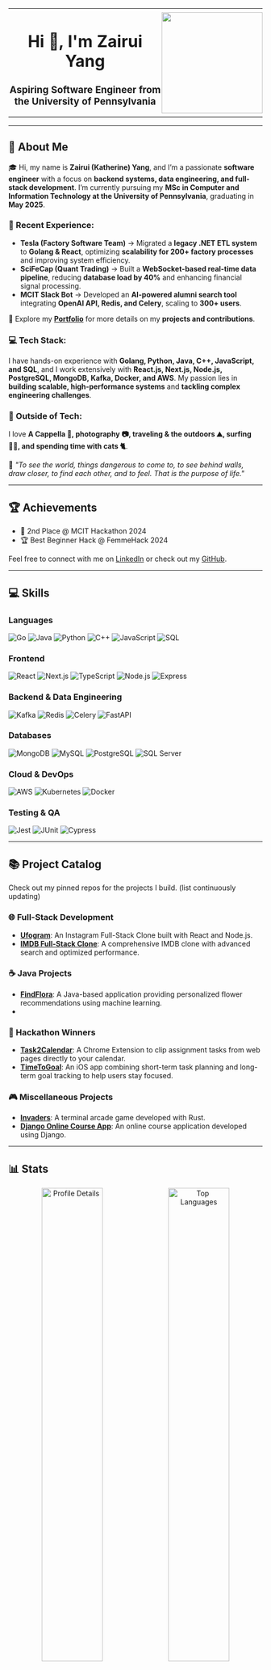 <table style="border: none; border-collapse: collapse;">
  <tr style="border: none;">
    <td style="border: none; padding: 0;">
      <h1 align="center">Hi 👋, I'm Zairui Yang</h1>
      <h3 align="center">Aspiring Software Engineer from the University of Pennsylvania</h3>
    </td>
    <td style="border: none; padding: 0;">
      <img src="https://media.giphy.com/media/Wj7lNjMNDxSmc/giphy.gif" width="200" />
    </td>
  </tr>
</table>

<p align="left"> 
  <a href="https://github.com/ryo-ma/github-profile-trophy">
<!--     <img src="https://github-profile-trophy.vercel.app/?username=zairuiy-coding" alt="zairuiy-coding" /> -->
  </a> 
</p>

---
## 🚀 About Me

🎓 Hi, my name is **Zairui (Katherine) Yang**, and I’m a passionate **software engineer** with a focus on **backend systems, data engineering, and full-stack development**. I’m currently pursuing my **MSc in Computer and Information Technology at the University of Pennsylvania**, graduating in **May 2025**.

### 💼 Recent Experience:
- **Tesla (Factory Software Team)** → Migrated a **legacy .NET ETL system** to **Golang & React**, optimizing **scalability for 200+ factory processes** and improving system efficiency.
- **SciFeCap (Quant Trading)** → Built a **WebSocket-based real-time data pipeline**, reducing **database load by 40%** and enhancing financial signal processing.
- **MCIT Slack Bot** → Developed an **AI-powered alumni search tool** integrating **OpenAI API, Redis, and Celery**, scaling to **300+ users**.

🔗 Explore my **[Portfolio](https://zairuiy-coding.github.io)** for more details on my **projects and contributions**.  

### 💻 Tech Stack:
I have hands-on experience with **Golang, Python, Java, C++, JavaScript, and SQL**, and I work extensively with **React.js, Next.js, Node.js, PostgreSQL, MongoDB, Kafka, Docker, and AWS**. My passion lies in **building scalable, high-performance systems** and **tackling complex engineering challenges**.

### 🎵 Outside of Tech:
I love **A Cappella 🎤, photography 📷, traveling & the outdoors ⛰️, surfing 🏄‍♀️, and spending time with cats 🐈**.  

🌊 *"To see the world, things dangerous to come to, to see behind walls, draw closer, to find each other, and to feel. That is the purpose of life."*

---

## 🏆 Achievements

- 🥇 2nd Place @ MCIT Hackathon 2024
- 🏆 Best Beginner Hack @ FemmeHack 2024

Feel free to connect with me on [LinkedIn](https://www.linkedin.com/in/zairui-yang) or check out my [GitHub](https://github.com/zairuiy-coding).

---

## 💻 Skills

### Languages
<p align="left"> 
  <img src="https://img.shields.io/badge/Go-00ADD8?logo=Go&logoColor=white&style=for-the-badge" alt="Go" /> 
  <img src="https://img.shields.io/badge/Java-007396?style=for-the-badge&logo=java&logoColor=white" alt="Java" /> 
  <img src="https://img.shields.io/badge/Python-3776AB?style=for-the-badge&logo=python&logoColor=white" alt="Python" /> 
  <img src="https://img.shields.io/badge/C++-00599C?style=for-the-badge&logo=cplusplus&logoColor=white" alt="C++" /> 
  <img src="https://img.shields.io/badge/JavaScript-F7DF1E?style=for-the-badge&logo=javascript&logoColor=black" alt="JavaScript" /> 
  <img src="https://img.shields.io/badge/SQL-4479A1?style=for-the-badge&logo=sql&logoColor=white" alt="SQL" />
</p>

### Frontend
<p align="left"> 
  <img src="https://img.shields.io/badge/React-61DAFB?style=for-the-badge&logo=react&logoColor=black" alt="React" /> 
  <img src="https://img.shields.io/badge/Next.js-000000?style=for-the-badge&logo=nextdotjs&logoColor=white" alt="Next.js" />
  <img src="https://img.shields.io/badge/TypeScript-007ACC?style=for-the-badge&logo=typescript&logoColor=white" alt="TypeScript" />
  <img src="https://img.shields.io/badge/Node.js-339933?style=for-the-badge&logo=nodedotjs&logoColor=white" alt="Node.js" /> 
  <img src="https://img.shields.io/badge/Express-000000?style=for-the-badge&logo=express&logoColor=white" alt="Express" /> 
</p>

### Backend & Data Engineering
<p align="left"> 
  <img src="https://img.shields.io/badge/Kafka-231F20?style=for-the-badge&logo=apachekafka&logoColor=white" alt="Kafka" />
  <img src="https://img.shields.io/badge/Redis-DC382D?style=for-the-badge&logo=redis&logoColor=white" alt="Redis" />
  <img src="https://img.shields.io/badge/Celery-37814A?style=for-the-badge&logo=celery&logoColor=white" alt="Celery" />
  <img src="https://img.shields.io/badge/FastAPI-009688?style=for-the-badge&logo=fastapi&logoColor=white" alt="FastAPI" />
</p>

### Databases
<p align="left"> 
  <img src="https://img.shields.io/badge/MongoDB-47A248?style=for-the-badge&logo=mongodb&logoColor=white" alt="MongoDB" /> 
  <img src="https://img.shields.io/badge/MySQL-4479A1?style=for-the-badge&logo=mysql&logoColor=white" alt="MySQL" /> 
  <img src="https://img.shields.io/badge/PostgreSQL-336791?style=for-the-badge&logo=postgresql&logoColor=white" alt="PostgreSQL" /> 
  <img src="https://img.shields.io/badge/SQL%20Server-CC2927?style=for-the-badge&logo=microsoftsqlserver&logoColor=white" alt="SQL Server" />
</p>

### Cloud & DevOps
<p align="left"> 
  <img src="https://img.shields.io/badge/Amazon_AWS-232F3E?style=for-the-badge&logo=amazonaws&logoColor=white" alt="AWS" /> 
  <img src="https://img.shields.io/badge/Kubernetes-326CE5?style=for-the-badge&logo=kubernetes&logoColor=white" alt="Kubernetes" />
  <img src="https://img.shields.io/badge/Docker-2496ED?style=for-the-badge&logo=docker&logoColor=white" alt="Docker" /> 
</p>

### Testing & QA
<p align="left"> 
  <img src="https://img.shields.io/badge/Jest-C21325?style=for-the-badge&logo=jest&logoColor=white" alt="Jest" /> 
  <img src="https://img.shields.io/badge/JUnit-25A162?style=for-the-badge&logo=junit&logoColor=white" alt="JUnit" />
  <img src="https://img.shields.io/badge/Cypress-17202C?style=for-the-badge&logo=cypress&logoColor=white" alt="Cypress" />
</p>


---

## 📚 Project Catalog

Check out my pinned repos for the projects I build. (list continuously updating)

### 🌐 Full-Stack Development
- **[Ufogram](https://github.com/zairuiy-coding/ufogram)**: An Instagram Full-Stack Clone built with React and Node.js.
- **[IMDB Full-Stack Clone](https://github.com/zairuiy-coding/CIS550-Project-Group-48)**: A comprehensive IMDB clone with advanced search and optimized performance.

### ☕ Java Projects
- **[FindFlora](https://github.com/zairuiy-coding/FindFlora)**: A Java-based application providing personalized flower recommendations using machine learning.
- 
### 🚀 Hackathon Winners
- **[Task2Calendar](https://github.com/zairuiy-coding/mcit_hackathon_TaskToCalendar)**: A Chrome Extension to clip assignment tasks from web pages directly to your calendar.
- **[TimeToGoal](https://github.com/zairuiy-coding/TimeToGoal)**: An iOS app combining short-term task planning and long-term goal tracking to help users stay focused.

### 🎮 Miscellaneous Projects
- **[Invaders](https://github.com/zairuiy-coding/invaders)**: A terminal arcade game developed with Rust.
- **[Django Online Course App](https://github.com/zairuiy-coding/Django_online_course_app)**: An online course application developed using Django.

---

## 📊 Stats

<!-- Profile Details and Top Languages Cards Side by Side -->
<p align="center">
  <img src="http://github-profile-summary-cards.vercel.app/api/cards/profile-details?username=zairuiy-coding&theme=default" alt="Profile Details" style="width: 49%; display: inline-block;" />
  <img src="https://github-readme-stats.vercel.app/api/top-langs?username=zairuiy-coding&show_icons=true&locale=en&layout=compact" alt="Top Languages" style="width: 49%; display: inline-block;" />
</p>

<!-- Stats and Productive Time Cards Side by Side -->
<p align="center">
  <img src="http://github-profile-summary-cards.vercel.app/api/cards/stats?username=zairuiy-coding&theme=default" alt="Stats" style="width: 49%; display: inline-block;" />
  <img src="http://github-profile-summary-cards.vercel.app/api/cards/productive-time?username=zairuiy-coding&theme=default&utcOffset=8" alt="Productive Time" style="width: 49%; display: inline-block;" />
</p>

---

## 🔗 Links

<h3 align="left">Connect with me:</h3>
<p align="left">
  <a href="https://linkedin.com/in/zairui-yang" target="blank">
    <img src="https://img.shields.io/badge/LinkedIn-0077B5?style=for-the-badge&logo=linkedin&logoColor=white" alt="LinkedIn" />
  </a>
  <a href="https://zairuiy-coding.github.io" target="blank">
    <img src="https://img.shields.io/badge/Portfolio-000000?style=for-the-badge&logo=githubpages&logoColor=white" alt="Portfolio" />
  </a>
</p>
